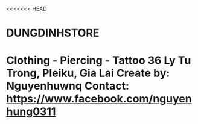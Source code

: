 <<<<<<< HEAD
# DUNGDINHSTORE
 Clothing - Piercing - Tattoo 
 36 Ly Tu Trong, Pleiku, Gia Lai
 Create by: Nguyenhuwnq
 Contact: https://www.facebook.com/nguyenhung0311
=======